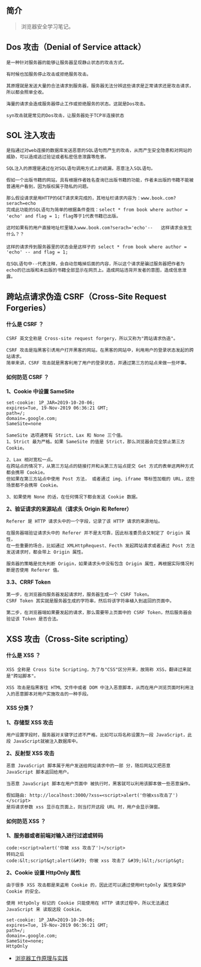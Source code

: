 ## 简介

> 浏览器安全学习笔记。

## Dos 攻击（Denial of Service attack）

```text
是一种针对服务器的能够让服务器呈现静止状态的攻击方式。

有时候也加服务停止攻击或拒绝服务攻击。

其原理就是发送大量的合法请求到服务器，服务器无法分辨这些请求是正常请求还是攻击请求，所以都会照单全收。

海量的请求会造成服务器停止工作或拒绝服务的状态。这就是Dos攻击。

syn攻击就是常见的Dos攻击，让服务器处于TCP半连接状态
```

## SOL 注入攻击

```text
是指通过对web连接的数据库发送恶意的SQL语句而产生的攻击，从而产生安全隐患和对网站的威胁，可以造成逃过验证或者私密信息泄露等危害。

SQL注入的原理是通过在对SQL语句调用方式上的疏漏，恶意注入SQL语句。
```

```text
假如一个出版书籍的网站，具有根据作者姓名查询已出版书籍的功能，作者未出版的书籍不能被普通用户看到，因为版权属于隐私的问题。

那么假设请求是用HTTP的GET请求来完成的，其地址栏请求内容为：www.book.com?serach=echo
完成此功能的SQL语句为简单的根据条件查找：select * from book where author = 'echo' and flag = 1; flag等于1代表书籍已出版。

这时如果有的用户直接地址栏里输入www.book.com?serach='echo'--   这样请求会发生什么？？
　　　　　　　
这样的请求传到服务器里的状态会是这样子的 select * from book where author = 'echo' -- and flag = 1;

在SQL语句中--代表注释，会自动忽略掉后面的内容，所以这个请求是骗过服务器把作者为echo的已出版和未出版的书籍全部显示在网页上。造成网站违背开发者的意图，造成信息泄露。
```

## 跨站点请求伪造 CSRF（Cross-Site Request Forgeries）

#### 什么是 CSRF ？

```text
CSRF 英文全称是 Cross-site request forgery，所以又称为"跨站请求伪造"。

CSRF 攻击是指黑客引诱用户打开黑客的网站，在黑客的网站中，利用用户的登录状态发起的跨站请求。
简单来讲，CSRF 攻击就是黑客利用了用户的登录状态，并通过第三方的站点来做一些坏事。
```

#### 如何防范 CSRF ？

**1、Cookie 中设置 SameSite**

```text
set-cookie: 1P_JAR=2019-10-20-06;
expires=Tue, 19-Nov-2019 06:36:21 GMT;
path=/;
domain=.google.com;
SameSite=none
```

```text
SameSite 选项通常有 Strict、Lax 和 None 三个值。
1、Strict 最为严格。如果 SameSite 的值是 Strict，那么浏览器会完全禁止第三方 Cookie。

2、Lax 相对宽松一点。
在跨站点的情况下，从第三方站点的链接打开和从第三方站点提交 Get 方式的表单这两种方式都会携带 Cookie。
但如果在第三方站点中使用 Post 方法， 或者通过 img、iframe 等标签加载的 URL，这些场景都不会携带 Cookie。

3、如果使用 None 的话，在任何情况下都会发送 Cookie 数据。
```

**2、验证请求的来源站点（请求头 Origin 和 Referer）**

```text
Referer 是 HTTP 请求头中的一个字段，记录了该 HTTP 请求的来源地址。

在服务器端验证请求头中的 Referer 并不是太可靠，因此标准委员会又制定了 Origin 属性，
在一些重要的场合，比如通过 XMLHttpRequest、Fecth 发起跨站请求或者通过 Post 方法发送请求时，都会带上 Origin 属性。

服务器的策略是优先判断 Origin，如果请求头中没有包含 Origin 属性，再根据实际情况判断是否使用 Referer 值。
```

**3.3、CRRF Token**
```text
第一步，在浏览器向服务器发起请求时，服务器生成一个 CSRF Token。
CSRF Token 其实就是服务器生成的字符串，然后将该字符串植入到返回的页面中。

第二步，在浏览器端如果要发起的请求，那么需要带上页面中的 CSRF Token，然后服务器会验证该 Token 是否合法。
```

## XSS 攻击（Cross-Site scripting）

#### 什么是 XSS ？

```text
XSS 全称是 Cross Site Scripting，为了与"CSS"区分开来，故简称 XSS，翻译过来就是"跨站脚本"。

XSS 攻击是指黑客往 HTML 文件中或者 DOM 中注入恶意脚本，从而在用户浏览页面时利用注入的恶意脚本对用户实施攻击的一种手段。
```

#### XSS 分类？

**1、存储型 XSS 攻击**

```text
用户设置字段时，服务器对关键字过滤不严格，比如可以将名称设置为一段 JavaScript，此段 JavaScript就被注入数据库中。
```

**2、反射型 XSS 攻击**

```text
恶意 JavaScript 脚本属于用户发送给网站请求中的一部 分，随后网站又把恶意 JavaScript 脚本返回给用户。

当恶意 JavaScript 脚本在用户页面中 被执行时，黑客就可以利用该脚本做一些恶意操作。

假如路由: http://localhost:3000/?xss=<script>alert('你被xss攻击了')</script> 
是将请求参数 xss 显示在页面上，则当打开这段 URL 时，用户会显示弹窗。
```

#### 如何防范 XSS ？

**1、服务器或者前端对输入进行过滤或转码**

```text
code:<script>alert('你被 xss 攻击了')</script>
转码之后
code:&lt;script&gt;alert(&#39; 你被 xss 攻击了 &#39;)&lt;/script&gt;
```

**2、Cookie 设置 HttpOnly 属性**

```text
由于很多 XSS 攻击都是来盗用 Cookie 的，因此还可以通过使用HttpOnly 属性来保护 Cookie 的安全。

使用 HttpOnly 标记的 Cookie 只能使用在 HTTP 请求过程中，所以无法通过 JavaScript 来 读取这段 Cookie。
```

```text
set-cookie: 1P_JAR=2019-10-20-06;
expires=Tue, 19-Nov-2019 06:36:21 GMT;
path=/;
domain=.google.com;
SameSite=none;
HttpOnly
```

- [浏览器工作原理与实践](https://time.geekbang.org/column/intro/100033601)
